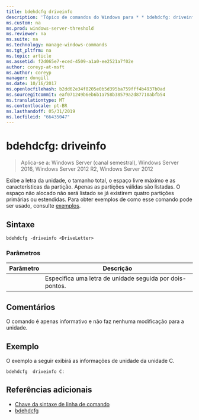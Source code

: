 ```yaml
---
title: bdehdcfg driveinfo
description: 'Tópico de comandos do Windows para * * bdehdcfg: driveinfo * * - exibe a letra da unidade, o tamanho total, o espaço livre máximo e as características da partição.'
ms.custom: na
ms.prod: windows-server-threshold
ms.reviewer: na
ms.suite: na
ms.technology: manage-windows-commands
ms.tgt_pltfrm: na
ms.topic: article
ms.assetid: f2d065e7-eced-4509-a1a0-ee2521a7f02e
author: coreyp-at-msft
ms.author: coreyp
manager: dongill
ms.date: 10/16/2017
ms.openlocfilehash: b2dd62e34f8205e0b5d395ba759fff4b4937b0ad
ms.sourcegitcommit: eaf071249b6eb6b1a758b38579a2d87710abfb54
ms.translationtype: MT
ms.contentlocale: pt-BR
ms.lasthandoff: 05/31/2019
ms.locfileid: "66435047"
---
```

# <a name="bdehdcfg-driveinfo"></a>bdehdcfg: driveinfo

>Aplica-se a: Windows Server (canal semestral), Windows Server 2016, Windows Server 2012 R2, Windows Server 2012

Exibe a letra da unidade, o tamanho total, o espaço livre máximo e as características da partição. Apenas as partições válidas são listadas. O espaço não alocado não será listado se já existirem quatro partições primárias ou estendidas. Para obter exemplos de como esse comando pode ser usado, consulte [exemplos](#BKMK_Examples).
## <a name="syntax"></a>Sintaxe
```
bdehdcfg -driveinfo <DriveLetter>
```
### <a name="parameters"></a>Parâmetros

|   Parâmetro   |                  Descrição                  |
|---------------|-----------------------------------------------|
| <DriveLetter> | Especifica uma letra de unidade seguida por dois-pontos. |

## <a name="remarks"></a>Comentários
O comando é apenas informativo e não faz nenhuma modificação para a unidade.
## <a name="BKMK_Examples"></a>Exemplo
O exemplo a seguir exibirá as informações de unidade da unidade C.
```
bdehdcfg  driveinfo C:
```
## <a name="additional-references"></a>Referências adicionais
-   [Chave da sintaxe de linha de comando](command-line-syntax-key.md)
-   [bdehdcfg](bdehdcfg.md)
